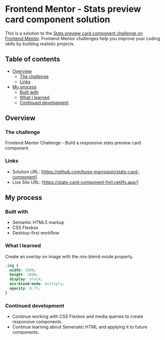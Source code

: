 # Frontend Mentor - Stats preview card component solution

This is a solution to the [Stats preview card component challenge on Frontend Mentor](https://www.frontendmentor.io/challenges/stats-preview-card-component-8JqbgoU62). Frontend Mentor challenges help you improve your coding skills by building realistic projects.

## Table of contents

- [Overview](#overview)
  - [The challenge](#the-challenge)
  - [Links](#links)
- [My process](#my-process)
  - [Built with](#built-with)
  - [What I learned](#what-i-learned)
  - [Continued development](#continued-development)

## Overview

### The challenge

Frontend Mentor Challenge - Build a responsive stats preview card component.

### Links

- Solution URL: [https://github.com/hugo-marroquin/stats-card-component]
- Live Site URL: [https://stats-card-component-fm1.netlify.app/]

## My process

### Built with

- Semantic HTML5 markup
- CSS Flexbox
- Desktop-first workflow

### What I learned

Create an overlay on image with the mix-blend-mode property.

```css
.img {
  width: 100%;
  height: 100%;
  display: block;
  mix-blend-mode: multiply;
  opacity: 0.75;
}
```

### Continued development

- Continue working with CSS Flexbox and media queries to create responsive components.
- Continue learning about Semenatic HTML and applying it to future components.
